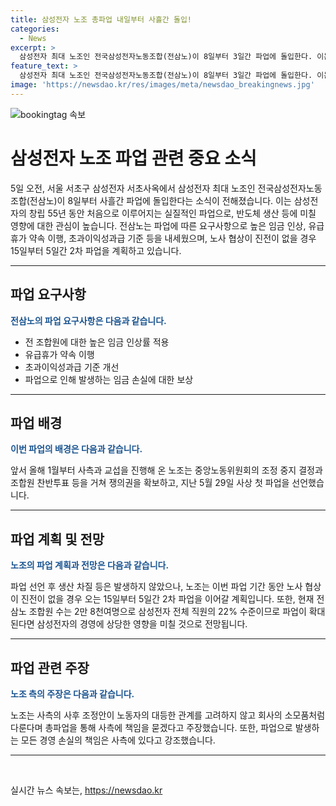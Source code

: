 ```yaml
---
title: 삼성전자 노조 총파업 내일부터 사흘간 돌입!
categories:
  - News
excerpt: >
  삼성전자 최대 노조인 전국삼성전자노동조합(전삼노)이 8일부터 3일간 파업에 돌입한다. 이는 삼성전자 창립 55년만의 실질적인 첫 파업으로, 반도체 생산 등에 영향을 미칠 것으로 예상된다. 노조는 높은 임금 인상, 유급휴가 약속 이행, 초과이익성과급 기준 개선, 임금 손실 보상을 요구하고, 추가 파업을 예고하고 있다. 파업은 현재 삼성전자 전체 직원의 22%에 해당하는 2만 8천여 명이 참여할 예정이다.
feature_text: >
  삼성전자 최대 노조인 전국삼성전자노동조합(전삼노)이 8일부터 3일간 파업에 돌입한다. 이는 삼성전자 창립 55년만의 실질적인 첫 파업으로, 반도체 생산 등에 영향을 미칠 것으로 예상된다. 노조는 높은 임금 인상, 유급휴가 약속 이행, 초과이익성과급 기준 개선, 임금 손실 보상을 요구하고, 추가 파업을 예고하고 있다. 파업은 현재 삼성전자 전체 직원의 22%에 해당하는 2만 8천여 명이 참여할 예정이다.
image: 'https://newsdao.kr/res/images/meta/newsdao_breakingnews.jpg'
---
```


<p><img src="https://newsdao.kr/res/images/meta/newsdao_breakingnews.jpg" alt="bookingtag 속보" /></p>

<h1>삼성전자 노조 파업 관련 중요 소식</h1>

<p data-ke-size="size16">5일 오전, 서울 서초구 삼성전자 서초사옥에서 삼성전자 최대 노조인 전국삼성전자노동조합(전삼노)이 8일부터 사흘간 파업에 돌입한다는 소식이 전해졌습니다. 이는 삼성전자의 창립 55년 동안 처음으로 이루어지는 실질적인 파업으로, 반도체 생산 등에 미칠 영향에 대한 관심이 높습니다. 전삼노는 파업에 따른 요구사항으로 높은 임금 인상, 유급휴가 약속 이행, 초과이익성과급 기준 등을 내세웠으며, 노사 협상이 진전이 없을 경우 15일부터 5일간 2차 파업을 계획하고 있습니다.</p>

<hr>

<h2 data-ke-size="size26">파업 요구사항</h2>

<p data-ke-size="size16"><b><span style="color: #1a5490;">전삼노의 파업 요구사항은 다음과 같습니다.</span></b></p>

<ul>
  <li>전 조합원에 대한 높은 임금 인상률 적용</li>
  <li>유급휴가 약속 이행</li>
  <li>초과이익성과급 기준 개선</li>
  <li>파업으로 인해 발생하는 임금 손실에 대한 보상</li>
</ul>

<hr>

<h2 data-ke-size="size26">파업 배경</h2>

<p data-ke-size="size16"><b><span style="color: #1a5490;">이번 파업의 배경은 다음과 같습니다.</span></b></p>

<p data-ke-size="size16">앞서 올해 1월부터 사측과 교섭을 진행해 온 노조는 중앙노동위원회의 조정 중지 결정과 조합원 찬반투표 등을 거쳐 쟁의권을 확보하고, 지난 5월 29일 사상 첫 파업을 선언했습니다.</p>

<hr>

<h2 data-ke-size="size26">파업 계획 및 전망</h2>

<p data-ke-size="size16"><b><span style="color: #1a5490;">노조의 파업 계획과 전망은 다음과 같습니다.</span></b></p>

<p data-ke-size="size16">파업 선언 후 생산 차질 등은 발생하지 않았으나, 노조는 이번 파업 기간 동안 노사 협상이 진전이 없을 경우 오는 15일부터 5일간 2차 파업을 이어갈 계획입니다. 또한, 현재 전삼노 조합원 수는 2만 8천여명으로 삼성전자 전체 직원의 22% 수준이므로 파업이 확대된다면 삼성전자의 경영에 상당한 영향을 미칠 것으로 전망됩니다.</p>

<hr>

<h2 data-ke-size="size26">파업 관련 주장</h2>

<p data-ke-size="size16"><b><span style="color: #1a5490;">노조 측의 주장은 다음과 같습니다.</span></b></p>

<p data-ke-size="size16">노조는 사측의 사후 조정안이 노동자의 대등한 관계를 고려하지 않고 회사의 소모품처럼 다룬다며 총파업을 통해 사측에 책임을 묻겠다고 주장했습니다. 또한, 파업으로 발생하는 모든 경영 손실의 책임은 사측에 있다고 강조했습니다.</p>

<hr>

<p data-ke-size="size16">&nbsp;</p>
실시간 뉴스 속보는, <a href="https://newsdao.kr" rel="dofollow">https://newsdao.kr</a>


